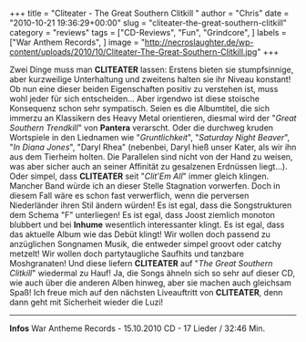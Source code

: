 +++
title = "Cliteater - The Great Southern Clitkill "
author = "Chris"
date = "2010-10-21 19:36:29+00:00"
slug = "cliteater-the-great-southern-clitkill"
category = "reviews"
tags = ["CD-Reviews", "Fun", "Grindcore", ]
labels = ["War Anthem Records", ]
image = "http://necroslaughter.de/wp-content/uploads/2010/10/Cliteater-The-Great-Southern-Clitkill.jpg"
+++

Zwei Dinge muss man **CLITEATER** lassen: Erstens bieten sie stumpfsinnige, aber kurzweilige Unterhaltung und zweitens halten sie ihr Niveau konstant! Ob nun eine dieser beiden Eigenschaften positiv zu verstehen ist, muss wohl jeder für sich entscheiden...
Aber irgendwo ist diese stoische Konsequenz schon sehr sympatisch. Seien es die Albumtitel, die sich immerzu an Klassikern des Heavy Metal orientieren, diesmal wird der "_Great Southern Trendkill_" von **Pantera** verarscht. Oder die durchweg kruden Wortspiele in den Liednamen wie "_Gruntlichkeit_", "_Saturday Night Beaver_", "_In Diana Jones_", "Daryl Rhea" (nebenbei, Daryl hieß unser Kater, als wir ihn aus dem Tierheim holten. Die Parallelen sind nicht von der Hand zu weisen, was aber sicher auch an seiner Affinität zu gesalzenen Erdnüssen liegt...). Oder simpel, dass **CLITEATER** seit "_Clit'Em All_" immer gleich klingen. Mancher Band würde ich an dieser Stelle Stagnation vorwerfen. Doch in diesem Fall wäre es schon fast verwerflich, wenn die perversen Niederländer ihren Stil ändern würden! Es ist egal, dass die Songstrukturen dem Schema "F" unterliegen! Es ist egal, dass Joost ziemlich monoton blubbert und bei **Inhume** wesentlich interessanter klingt. Es ist egal, dass das aktuelle Album wie das Debüt klingt! Wir wollen doch passend zu anzüglichen Songnamen Musik, die entweder simpel groovt oder catchy metzelt! Wir wollen doch partytaugliche Saufhits und tanzbare Moshgranaten! Und diese liefern **CLITEATER** auf "_The Great Southern Clitkill_" wiedermal zu Hauf!
Ja, die Songs ähneln sich so sehr auf dieser CD, wie auch über die anderen Alben hinweg, aber sie machen auch gleichsam Spaß! Ich freue mich auf den nächsten Liveauftritt von **CLITEATER**, denn dann geht mit Sicherheit wieder die Luzi!





---
**Infos**
War Antheme Records - 15.10.2010
CD - 17 Lieder / 32:46 Min.
